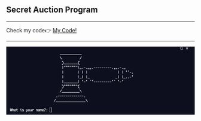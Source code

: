 <h2>Secret Auction Program</h2>
<hr>
<span>Check my code👉 <span><a href='https://replit.com/@AhmetAydin3/day09?v=1'>My Code!</a>
<hr>
<img src='secret_auction.gif' alt=auction/>

